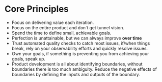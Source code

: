 # Core Principles

- Focus on delivering value each iteration.
- Focus on the entire product and don't get tunnel vision.
- Spend the time to define small, achievable goals.
- Perfection is unattainable, but we can always improve **over time**
- Trust automated quality checks to catch most issues, if/when things break, rely on your observability efforts and quickly resolve issues.
- Own your goals, if something is preventing you from achieving your goals, speak up.
- Product development is all about identifying boundaries, without boundaries there is too much ambiguity. Reduce the negative effects of boundaries by defining the inputs and outputs of the boundary.

